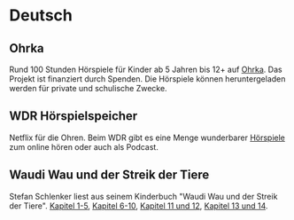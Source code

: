 # Deutsch

## Ohrka
Rund 100 Stunden Hörspiele für Kinder ab 5 Jahren bis 12+ auf [Ohrka](https://www.ohrka.de/). Das Projekt ist finanziert durch Spenden. Die Hörspiele können heruntergeladen werden für private und schulische Zwecke.

## WDR Hörspielspeicher

Netflix für die Ohren. Beim WDR gibt es eine Menge wunderbarer [Hörspiele](https://www1.wdr.de/mediathek/audio/hoerspiel-speicher/index.html) zum online hören oder auch als Podcast.

## Waudi Wau und der Streik der Tiere

Stefan Schlenker liest aus seinem Kinderbuch "Waudi Wau und der Streik der Tiere".
[Kapitel 1-5](https://youtu.be/8p0KEaEhjfQ), [Kapitel 6-10](https://youtu.be/ReChXgEWk7k), [Kapitel 11 und 12](https://youtu.be/HkidikYI7OY), [Kapitel 13 und 14](https://youtu.be/StvgYl0UOZQ).

